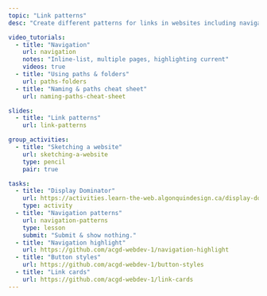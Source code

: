 ```yaml
---
topic: "Link patterns"
desc: "Create different patterns for links in websites including navigation highlighting, buttons and link cards."

video_tutorials:
  - title: "Navigation"
    url: navigation
    notes: "Inline-list, multiple pages, highlighting current"
    videos: true
  - title: "Using paths & folders"
    url: paths-folders
  - title: "Naming & paths cheat sheet"
    url: naming-paths-cheat-sheet

slides:
  - title: "Link patterns"
    url: link-patterns

group_activities:
  - title: "Sketching a website"
    url: sketching-a-website
    type: pencil
    pair: true

tasks:
  - title: "Display Dominator"
    url: https://activities.learn-the-web.algonquindesign.ca/display-dominator/
    type: activity
  - title: "Navigation patterns"
    url: navigation-patterns
    type: lesson
    submit: "Submit & show nothing."
  - title: "Navigation highlight"
    url: https://github.com/acgd-webdev-1/navigation-highlight
  - title: "Button styles"
    url: https://github.com/acgd-webdev-1/button-styles
  - title: "Link cards"
    url: https://github.com/acgd-webdev-1/link-cards
---
```

